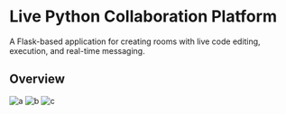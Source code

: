 # Live Python Collaboration Platform

A Flask-based application for creating rooms with live code editing, execution, and real-time messaging.

## Overview
![a](https://github.com/user-attachments/assets/677ea4cc-9626-447f-9557-30ac1037c009)
![b](https://github.com/user-attachments/assets/d3f6e997-75c1-48df-9389-b89e2efe3d55)
![c](https://github.com/user-attachments/assets/4cfb8189-b95f-4d20-9300-6093ec764d5e)

